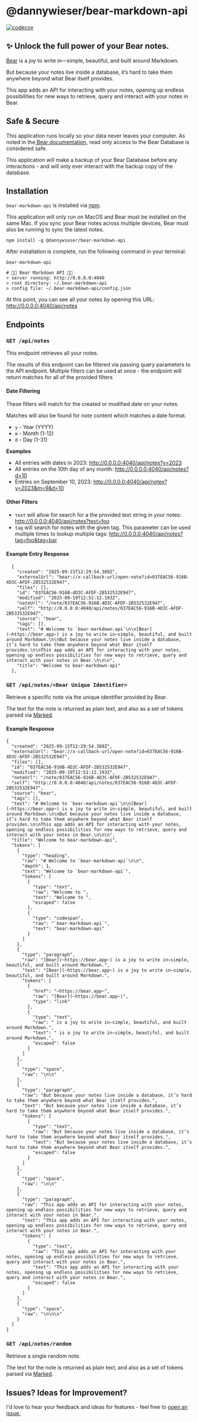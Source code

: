 # @dannywieser/bear-markdown-api

[![codecov](https://codecov.io/gh/dannywieser/bear-markdown-api/graph/badge.svg?token=DH1ZYKDVVA)](https://codecov.io/gh/dannywieser/bear-markdown-api)

## ✨ Unlock the full power of your Bear notes.

[Bear](https://bear.app) is a joy to write in—simple, beautiful, and built around Markdown.

But because your notes live inside a database, it’s hard to take them anywhere beyond what Bear itself provides.

This app adds an API for interacting with your notes, opening up endless possibilities for new ways to retrieve, query and interact with your notes in Bear.

## Safe & Secure

This application runs locally so your data never leaves your computer. As noted in the[ Bear documentation](https://bear.app/faq/where-are-bears-notes-located/), read only access to the Bear Database is considered safe.

This application will make a backup of your Bear Database before any interactions - and will only ever interact with the backup copy of the database.

## Installation

`bear-markdown-api` is installed via [npm](https://docs.npmjs.com/downloading-and-installing-node-js-and-npm).

This application will only run on MacOS and Bear must be installed on the same Mac. If you sync your Bear notes across multiple devices, Bear must also be running to sync the latest notes.

```
npm install -g @dannywieser/bear-markdown-api
```

After installation is complete, run the following command in your terminal:

`bear-markdown-api`

```
# 🤖🐻 Bear Markdown API 🐻🤖
> server running: http://0.0.0.0:4040
> root directory: ~/.bear-markdown-api
> config file: ~/.bear-markdown-api/config.json
```

At this point, you can see all your notes by opening this URL: http://0.0.0.0:4040/api/notes

## Endpoints

### `GET /api/notes`

This endpoint retrieves all your notes.

The results of this endpoint can be filtered via passing query parameters to the API endpoint.
Multiple filters can be used at once - the endpoint will return matches for all of the provided filters

#### Date Filtering

These filters will match for the created or modified date on your notes.

Matches will also be found for note content which matches a date format.

- `y` - Year (YYYY)
- `m` - Month (1-12)
- `d` - Day (1-31)

**Examples**

- All entries with dates in 2023: http://0.0.0.0:4040/api/notes?y=2023
- All entries on the 10th day of any month: http://0.0.0.0:4040/api/notes?d=10
- Entries on September 10, 2023: http://0.0.0.0:4040/api/notes?y=2023&m=9&d=10

#### Other Filters

- `text` will allow for search for a the provided text string in your notes: http://0.0.0.0:4040/api/notes?text=foo
- `tag` will search for notes with the given tag. This parameter can be used multiple times to lookup multiple tags: http://0.0.0.0:4040/api/notes?tag=foo&tag=bar

#### Example Entry Response

```
  {
    "created": "2025-09-15T12:29:54.389Z",
    "externalUrl": "bear://x-callback-url/open-note?id=037EAC56-916B-4D3C-AFDF-2B532532E947",
    "files": [],
    "id": "037EAC56-916B-4D3C-AFDF-2B532532E947",
    "modified": "2025-09-19T12:51:12.193Z",
    "noteUrl": "/note/037EAC56-916B-4D3C-AFDF-2B532532E947",
    "self": "http://0.0.0.0:4040/api/notes/037EAC56-916B-4D3C-AFDF-2B532532E947",
    "source": "bear",
    "tags": [],
    "text": "# Welcome to `bear-markdown-api`\n\n[Bear](~https://bear.app~) is a joy to write in—simple, beautiful, and built around Markdown.\n\nBut because your notes live inside a database, it’s hard to take them anywhere beyond what Bear itself provides.\n\nThis app adds an API for interacting with your notes, opening up endless possibilities for new ways to retrieve, query and interact with your notes in Bear.\n\n\n",
    "title": "Welcome to bear-markdown-api"
  },
```

### `GET /api/notes/<Bear Unique Identifier>`

Retrieve a specific note via the unique identifier provided by Bear.

The text for the note is returned as plain text, and also as a set of tokens parsed via [Marked](https://marked.js.org/).

#### Example Response

```
{
  "created": "2025-09-15T12:29:54.389Z",
  "externalUrl": "bear://x-callback-url/open-note?id=037EAC56-916B-4D3C-AFDF-2B532532E947",
  "files": [],
  "id": "037EAC56-916B-4D3C-AFDF-2B532532E947",
  "modified": "2025-09-19T12:51:12.193Z",
  "noteUrl": "/note/037EAC56-916B-4D3C-AFDF-2B532532E947",
  "self": "http://0.0.0.0:4040/api/notes/037EAC56-916B-4D3C-AFDF-2B532532E947",
  "source": "bear",
  "tags": [],
  "text": "# Welcome to `bear-markdown-api`\n\n[Bear](~https://bear.app~) is a joy to write in—simple, beautiful, and built around Markdown.\n\nBut because your notes live inside a database, it’s hard to take them anywhere beyond what Bear itself provides.\n\nThis app adds an API for interacting with your notes, opening up endless possibilities for new ways to retrieve, query and interact with your notes in Bear.\n\n\n",
  "title": "Welcome to bear-markdown-api",
  "tokens": [
    {
      "type": "heading",
      "raw": "# Welcome to `bear-markdown-api`\n\n",
      "depth": 1,
      "text": "Welcome to `bear-markdown-api`",
      "tokens": [
        {
          "type": "text",
          "raw": "Welcome to ",
          "text": "Welcome to ",
          "escaped": false
        },
        {
          "type": "codespan",
          "raw": "`bear-markdown-api`",
          "text": "bear-markdown-api"
        }
      ]
    },
    {
      "type": "paragraph",
      "raw": "[Bear](~https://bear.app~) is a joy to write in—simple, beautiful, and built around Markdown.",
      "text": "[Bear](~https://bear.app~) is a joy to write in—simple, beautiful, and built around Markdown.",
      "tokens": [
        {
          "href": "~https://bear.app~",
          "raw": "[Bear](~https://bear.app~)",
          "type": "link"
        },
        {
          "type": "text",
          "raw": " is a joy to write in—simple, beautiful, and built around Markdown.",
          "text": " is a joy to write in—simple, beautiful, and built around Markdown.",
          "escaped": false
        }
      ]
    },
    {
      "type": "space",
      "raw": "\n\n"
    },
    {
      "type": "paragraph",
      "raw": "But because your notes live inside a database, it’s hard to take them anywhere beyond what Bear itself provides.",
      "text": "But because your notes live inside a database, it’s hard to take them anywhere beyond what Bear itself provides.",
      "tokens": [
        {
          "type": "text",
          "raw": "But because your notes live inside a database, it’s hard to take them anywhere beyond what Bear itself provides.",
          "text": "But because your notes live inside a database, it’s hard to take them anywhere beyond what Bear itself provides.",
          "escaped": false
        }
      ]
    },
    {
      "type": "space",
      "raw": "\n\n"
    },
    {
      "type": "paragraph",
      "raw": "This app adds an API for interacting with your notes, opening up endless possibilities for new ways to retrieve, query and interact with your notes in Bear.",
      "text": "This app adds an API for interacting with your notes, opening up endless possibilities for new ways to retrieve, query and interact with your notes in Bear.",
      "tokens": [
        {
          "type": "text",
          "raw": "This app adds an API for interacting with your notes, opening up endless possibilities for new ways to retrieve, query and interact with your notes in Bear.",
          "text": "This app adds an API for interacting with your notes, opening up endless possibilities for new ways to retrieve, query and interact with your notes in Bear.",
          "escaped": false
        }
      ]
    },
    {
      "type": "space",
      "raw": "\n\n\n"
    }
  ]
}
```

### `GET /api/notes/random`

Retrieve a single random note.

The text for the note is returned as plain text, and also as a set of tokens parsed via [Marked](https://marked.js.org/).

## Issues? Ideas for Improvement?

I'd love to hear your feedback and ideas for features - feel free to [open an issue.](https://github.com/dannywieser/bear-markdown-api/issues)
